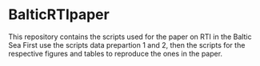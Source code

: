 # BalticRTIpaper
This repository contains the scripts used for the paper on RTI in the Baltic Sea
First use the scripts data prepartion 1 and 2, then the scripts for the respective figures and tables to reproduce the ones in the paper.
